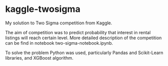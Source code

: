 # kaggle-twosigma
My solution to Two Sigma competition from Kaggle.

The aim of competition was to predict probability that interest in rental listings will reach certain level. More detailed description of the competition can be find in notebook two-sigma-notebook.ipynb.

To solve the problem Python was used, particularly Pandas and Scikit-Learn libraries, and XGBoost algorithm.
